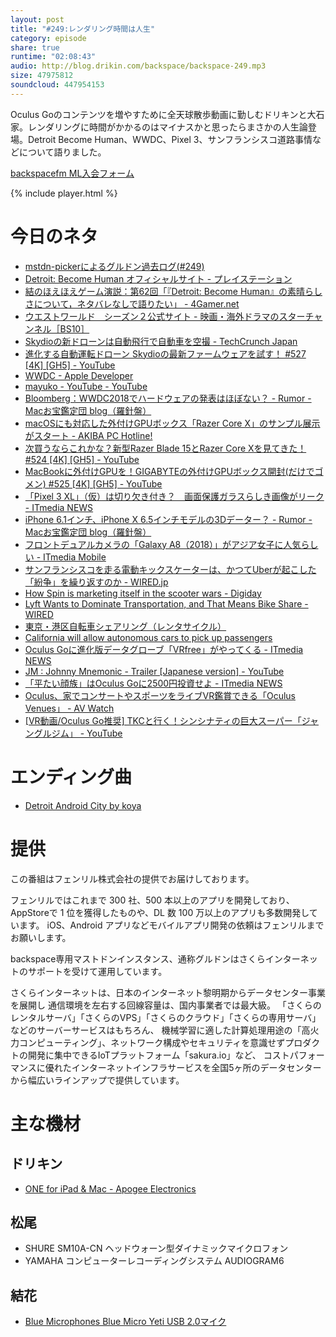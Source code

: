 ```yaml
---
layout: post
title: "#249:レンダリング時間は人生"
category: episode
share: true
runtime: "02:08:43"
audio: http://blog.drikin.com/backspace/backspace-249.mp3
size: 47975812
soundcloud: 447954153
---
```


Oculus Goのコンテンツを増やすために全天球散歩動画に勤しむドリキンと大石家。レンダリングに時間がかかるのはマイナスかと思ったらまさかの人生論登場。Detroit Become Human、WWDC、Pixel 3、サンフランシスコ道路事情などについて語りました。

[backspacefm ML入会フォーム](http://backspace.us11.list-manage.com/subscribe?u=09c933bd3997c1d16dbed156a&id=84b6529b91)

{% include player.html %}

# 今日のネタ
* [mstdn-pickerによるグルドン過去ログ(#249)](https://rbtnn.github.io/mstdn-picker/?instance=mstdn.guru&since_id=100133293992940473&max_id=100133819520817655)
* [Detroit: Become Human オフィシャルサイト - プレイステーション](https://www.jp.playstation.com/games/detroit-become-human/)
* [結のほえほえゲーム演説：第62回「『Detroit: Become Human』の素晴らしさについて，ネタバレなしで語りたい」 - 4Gamer.net](http://www.4gamer.net/games/326/G032635/20180601082/)
* [ウエストワールド　シーズン２公式サイト - 映画・海外ドラマのスターチャンネル［BS10］](https://www.star-ch.jp/drama/westworld/)
* [Skydioの新ドローンは自動飛行で自動車を空撮 - TechCrunch Japan](https://jp.techcrunch.com/2018/05/31/2018-05-30-skydios-self-flying-drone-can-now-track-down-cars/)
* [進化する自動運転ドローン Skydioの最新ファームウェアを試す！ #527 [4K] [GH5] - YouTube](https://youtu.be/-CS7jmprTKE)
* [WWDC - Apple Developer](https://developer.apple.com/wwdc/)
* [mayuko - YouTube - YouTube](https://www.youtube.com/user/hellomayuko)
* [Bloomberg：WWDC2018でハードウェアの発表はほぼない？ - Rumor - Macお宝鑑定団 blog（羅針盤）](http://www.macotakara.jp/blog/rumor/entry-35077.html)
* [macOSにも対応した外付けGPUボックス「Razer Core X」のサンプル展示がスタート - AKIBA PC Hotline!](https://akiba-pc.watch.impress.co.jp/docs/news/news/1124573.html)
* [次買うならこれかな？新型Razer Blade 15とRazer Core Xを見てきた！ #524 \[4K\] \[GH5\] - YouTube](https://www.youtube.com/watch?v=F9baLrNMcCY)
* [MacBookに外付けGPUを！GIGABYTEの外付けGPUボックス開封(だけでゴメン) #525 \[4K\] \[GH5\] - YouTube](https://www.youtube.com/watch?v=R6iI9qp6dVA)
* [「Pixel 3 XL」（仮）は切り欠き付き？　画面保護ガラスらしき画像がリーク - ITmedia NEWS](http://www.itmedia.co.jp/news/articles/1805/29/news058.html)
* [iPhone 6.1インチ、iPhone X 6.5インチモデルの3Dデーター？ - Rumor - Macお宝鑑定団 blog（羅針盤）](http://www.macotakara.jp/blog/rumor/entry-35083.html)
* [フロントデュアルカメラの「Galaxy A8（2018）」がアジア女子に人気らしい - ITmedia Mobile](http://www.itmedia.co.jp/mobile/articles/1805/31/news086.html)
* [サンフランシスコを走る電動キックスケーターは、かつてUberが起こした「紛争」を繰り返すのか - WIRED.jp](https://wired.jp/2018/06/02/electric-scooters/)
* [How Spin is marketing itself in the scooter wars - Digiday](https://digiday.com/marketing/spin-marketing-scooter-wars/)
* [Lyft Wants to Dominate Transportation, and That Means Bike Share - WIRED](https://www.wired.com/story/lyft-bike-share-motivate-acquisition/amp)
* [東京・港区自転車シェアリング（レンタサイクル）](http://docomo-cycle.jp/minato/)
* [California will allow autonomous cars to pick up passengers](https://www.engadget.com/2018/06/01/california-allow-autonomous-cars-pick-up-passengers/)
* [Oculus Goに進化版データグローブ「VRfree」がやってくる - ITmedia NEWS](http://www.itmedia.co.jp/news/articles/1805/31/news137.html)
* [JM : Johnny Mnemonic - Trailer [Japanese version] - YouTube](https://www.youtube.com/watch?v=OHjvmPdj5FE)
* [「平たい顔族」はOculus Goに2500円投資せよ - ITmedia NEWS](http://www.itmedia.co.jp/news/articles/1805/30/news114.html)
* [Oculus、家でコンサートやスポーツをライブVR鑑賞できる「Oculus Venues」 - AV Watch](https://av.watch.impress.co.jp/docs/news/1125046.html)
* [[VR動画/Oculus Go推奨] TKCと行く！シンシナティの巨大スーパー「ジャングルジム」 - YouTube](https://www.youtube.com/watch?v=w4CgvRUYQpI)

# エンディング曲
* [Detroit Android City by koya](https://soundcloud.com/koya/detroit-android-city)

# 提供

この番組はフェンリル株式会社の提供でお届けしております。

フェンリルではこれまで 300 社、500 本以上のアプリを開発しており、AppStoreで 1 位を獲得したものや、DL 数 100 万以上のアプリも多数開発しています。
iOS、Android アプリなどモバイルアプリ開発の依頼はフェンリルまでお願いします。

backspace専用マストドンインスタンス、通称グルドンはさくらインターネットのサポートを受けて運用しています。

さくらインターネットは、日本のインターネット黎明期からデータセンター事業を展開し
通信環境を左右する回線容量は、国内事業者では最大級。
「さくらのレンタルサーバ」「さくらのVPS」「さくらのクラウド」「さくらの専用サーバ」などのサーバーサービスはもちろん、
機械学習に適した計算処理用途の「高火力コンピューティング」、ネットワーク構成やセキュリティを意識せずプロダクトの開発に集中できるIoTプラットフォーム「sakura.io」など、
コストパフォーマンスに優れたインターネットインフラサービスを全国5ヶ所のデータセンターから幅広いラインアップで提供しています。

# 主な機材

## ドリキン
* [ONE for iPad & Mac - Apogee Electronics](http://amzn.to/2DJVyyj)

## 松尾
* SHURE  SM10A-CN ヘッドウォーン型ダイナミックマイクロフォン
* YAMAHA コンピューターレコーディングシステム AUDIOGRAM6

## 結花
* [Blue Microphones Blue Micro Yeti USB 2.0マイク](http://www.bluedesigns.jp/products/yeti/)

